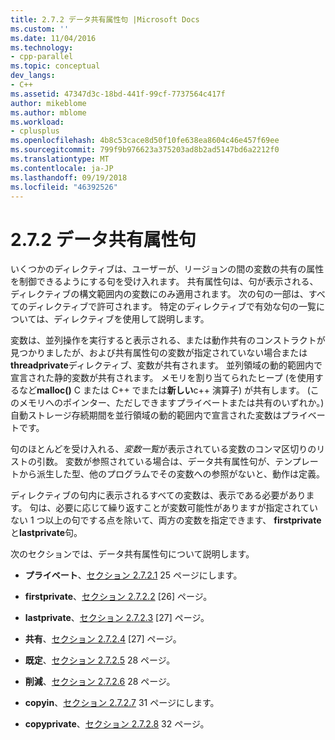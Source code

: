 ```yaml
---
title: 2.7.2 データ共有属性句 |Microsoft Docs
ms.custom: ''
ms.date: 11/04/2016
ms.technology:
- cpp-parallel
ms.topic: conceptual
dev_langs:
- C++
ms.assetid: 47347d3c-18bd-441f-99cf-7737564c417f
author: mikeblome
ms.author: mblome
ms.workload:
- cplusplus
ms.openlocfilehash: 4b8c53cace8d50f10fe638ea8604c46e457f69ee
ms.sourcegitcommit: 799f9b976623a375203ad8b2ad5147bd6a2212f0
ms.translationtype: MT
ms.contentlocale: ja-JP
ms.lasthandoff: 09/19/2018
ms.locfileid: "46392526"
---
```

# <a name="272-data-sharing-attribute-clauses"></a>2.7.2 データ共有属性句

いくつかのディレクティブは、ユーザーが、リージョンの間の変数の共有の属性を制御できるようにする句を受け入れます。 共有属性句は、句が表示される、ディレクティブの構文範囲内の変数にのみ適用されます。 次の句の一部は、すべてのディレクティブで許可されます。 特定のディレクティブで有効な句の一覧については、ディレクティブを使用して説明します。

変数は、並列操作を実行すると表示される、または動作共有のコンストラクトが見つかりましたが、および共有属性句の変数が指定されていない場合または**threadprivate**ディレクティブ、変数が共有されます。 並列領域の動的範囲内で宣言された静的変数が共有されます。 メモリを割り当てられたヒープ (を使用するなど**malloc()** C または C++ でまたは**新しい**c++ 演算子) が共有します。 (このメモリへのポインター、ただしできますプライベートまたは共有のいずれか。)自動ストレージ存続期間を並行領域の動的範囲内で宣言された変数はプライベートです。

句のほとんどを受け入れる、*変数一覧*が表示されている変数のコンマ区切りのリストの引数。 変数が参照されている場合は、データ共有属性句が、テンプレートから派生した型、他のプログラムでその変数への参照がないと、動作は定義。

ディレクティブの句内に表示されるすべての変数は、表示である必要があります。 句は、必要に応じて繰り返すことが変数可能性がありますが指定されていない 1 つ以上の句でする点を除いて、両方の変数を指定できます、 **firstprivate**と**lastprivate**句。

次のセクションでは、データ共有属性句について説明します。

- **プライベート**、[セクション 2.7.2.1](../../parallel/openmp/2-7-2-1-private.md) 25 ページにします。

- **firstprivate**、[セクション 2.7.2.2](../../parallel/openmp/2-7-2-2-firstprivate.md) [26] ページ。

- **lastprivate**、[セクション 2.7.2.3](../../parallel/openmp/2-7-2-3-lastprivate.md) [27] ページ。

- **共有**、[セクション 2.7.2.4](../../parallel/openmp/2-7-2-4-shared.md) [27] ページ。

- **既定**、[セクション 2.7.2.5](../../parallel/openmp/2-7-2-5-default.md) 28 ページ。

- **削減**、[セクション 2.7.2.6](../../parallel/openmp/2-7-2-6-reduction.md) 28 ページ。

- **copyin**、[セクション 2.7.2.7](../../parallel/openmp/2-7-2-7-copyin.md) 31 ページにします。

- **copyprivate**、[セクション 2.7.2.8](../../parallel/openmp/2-7-2-8-copyprivate.md) 32 ページ。